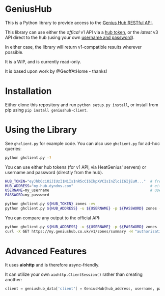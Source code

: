 # GeniusHub
This is a Python library to provide access to the [Genius Hub RESTful API](https://my.geniushub.co.uk/docs).

This library can use either the _offical_ v1 API via a [hub token](https://my.geniushub.co.uk/tokens), or the _latest_ v3 API direct to the hub (using your own [username and password](https://www.geniushub.co.uk/app)).

In either case, the library will return v1-compatible results wherever possible.

It is a WIP, and is currently read-only.

It is based upon work by @GeoffAtHome - thanks!

# Installation
Either clone this repository and run `python setup.py install`, or install from pip using `pip install geniushub-client`.

# Using the Library
See `ghclient.py` for example code. You can also use `ghclient.py` for ad-hoc queries:
```bash
python ghclient.py -?
```
You can use either hub tokens (for v1 API, via HeatGenius' servers) or username and password (directly from the hub).
```bash
HUB_TOKEN="eyJhbGciOiJIUzI1NiIsInR5cCI6IkpXVCIsInZlciI6IjEuM..."  # from: https://my.geniushub.co.uk/tokens
HUB_ADDRESS="my-hub.dyndns.com"                                   # either hostname, or IP address
USERNAME=my_username                                              # used for: https://www.geniushub.co.uk/app
PASSWORD=my_password

python ghclient.py ${HUB_TOKEN} zones -vv
python ghclient.py ${HUB_ADDRESS} -u ${USERNAME} -p ${PASSWORD} zones -v
```

You can compare any output to the official API:
```bash
python ghclient.py ${HUB_ADDRESS} -u ${USERNAME} -p ${PASSWORD} zones
curl -X GET https://my.geniushub.co.uk/v1/zones/summary -H "authorization: Bearer ${HUB_TOKEN}"
```

# Advanced Features
 It uses **aiohttp** and is therefore async-friendly.
 
 It can utilize your own `aiohttp.ClientSession()` rather than creating another:
 ```python
client = geniushub_data['client'] = GeniusHub(hub_address, username, password, session=my_session)
```
 
